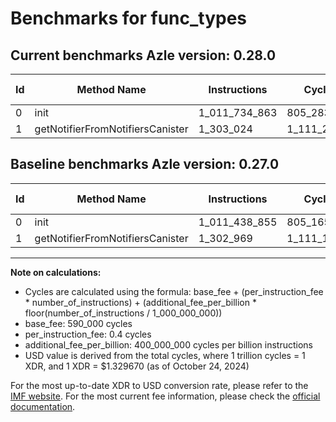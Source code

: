 # Benchmarks for func_types

## Current benchmarks Azle version: 0.28.0

| Id  | Method Name                      | Instructions  | Cycles      | USD           | USD/Million Calls | Change                            |
| --- | -------------------------------- | ------------- | ----------- | ------------- | ----------------- | --------------------------------- |
| 0   | init                             | 1_011_734_863 | 805_283_945 | $0.0010707619 | $1_070.76         | <font color="red">+296_008</font> |
| 1   | getNotifierFromNotifiersCanister | 1_303_024     | 1_111_209   | $0.0000014775 | $1.47             | <font color="red">+55</font>      |

## Baseline benchmarks Azle version: 0.27.0

| Id  | Method Name                      | Instructions  | Cycles      | USD           | USD/Million Calls |
| --- | -------------------------------- | ------------- | ----------- | ------------- | ----------------- |
| 0   | init                             | 1_011_438_855 | 805_165_542 | $0.0010706045 | $1_070.60         |
| 1   | getNotifierFromNotifiersCanister | 1_302_969     | 1_111_187   | $0.0000014775 | $1.47             |

---

**Note on calculations:**

- Cycles are calculated using the formula: base_fee + (per_instruction_fee \* number_of_instructions) + (additional_fee_per_billion \* floor(number_of_instructions / 1_000_000_000))
- base_fee: 590_000 cycles
- per_instruction_fee: 0.4 cycles
- additional_fee_per_billion: 400_000_000 cycles per billion instructions
- USD value is derived from the total cycles, where 1 trillion cycles = 1 XDR, and 1 XDR = $1.329670 (as of October 24, 2024)

For the most up-to-date XDR to USD conversion rate, please refer to the [IMF website](https://www.imf.org/external/np/fin/data/rms_sdrv.aspx).
For the most current fee information, please check the [official documentation](https://internetcomputer.org/docs/current/developer-docs/gas-cost#execution).
